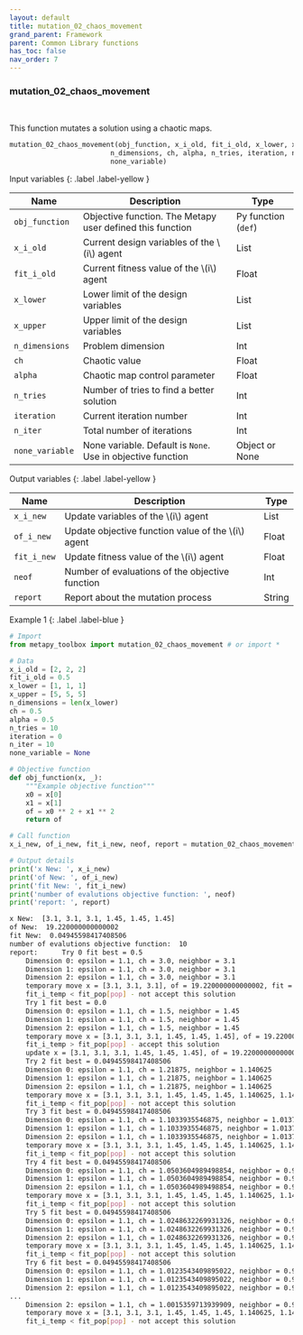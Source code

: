 ```yaml
---
layout: default
title: mutation_02_chaos_movement
grand_parent: Framework
parent: Common Library functions
has_toc: false
nav_order: 7
---
```


<!--Don't delete ths script-->
<script src = "https://polyfill.io/v3/polyfill.min.js?features=es6"></script>
<script id = "MathJax-script" async src="https://cdn.jsdelivr.net/npm/mathjax@3/es5/tex-mml-chtml.js"></script>
<!--Don't delete ths script-->

<h3>mutation_02_chaos_movement</h3>

<br>

<p align = "justify">
  This function mutates a solution using a chaotic maps.
</p>

```python
mutation_02_chaos_movement(obj_function, x_i_old, fit_i_old, x_lower, x_upper,\
                         n_dimensions, ch, alpha, n_tries, iteration, n_iter,\
                         none_variable)
```

Input variables
{: .label .label-yellow }

<table style = "width:100%">
    <thead>
      <tr>
        <th>Name</th>
        <th>Description</th>
        <th>Type</th>
      </tr>
    </thead>
    <tr>
        <td><code>obj_function</code></td>
        <td>Objective function. The Metapy user defined this function</td>
        <td>Py function (<code>def</code>)</td>
    </tr>
    <tr>
        <td><code>x_i_old</code></td>
        <td>Current design variables of the \(i\) agent</td>
        <td>List</td>
    </tr>
    <tr>
        <td><code>fit_i_old</code></td>
        <td>Current fitness value of the \(i\) agent</td>
        <td>Float</td>
    </tr>
    <tr>
        <td><code>x_lower</code></td>
        <td>Lower limit of the design variables</td>
        <td>List</td>
    </tr>
    <tr>
        <td><code>x_upper</code></td>
        <td>Upper limit of the design variables</td>
        <td>List</td>
    </tr>
    <tr>
        <td><code>n_dimensions</code></td>
        <td>Problem dimension</td>
        <td>Int</td>
    </tr>
    <tr>
        <td><code>ch</code></td>
        <td>Chaotic value</td>
        <td>Float</td>
    </tr>
    <tr>
        <td><code>alpha</code></td>
        <td>Chaotic map control parameter</td>
        <td>Float</td>
    </tr>
    <tr>
        <td><code>n_tries</code></td>
        <td>Number of tries to find a better solution</td>
        <td>Int</td>
    </tr>
    <tr>
        <td><code>iteration</code></td>
        <td>Current iteration number</td>
        <td>Int</td>
    </tr>
    <tr>
        <td><code>n_iter</code></td>
        <td>Total number of iterations</td>
        <td>Int</td>
    </tr>
    <tr>
        <td><code>none_variable</code></td>
        <td>None variable. Default is <code>None</code>. Use in objective function</td>
        <td>Object or None</td>
    </tr>

</table>

Output variables
{: .label .label-yellow }

<table style = "width:100%">
    <thead>
      <tr>
        <th>Name</th>
        <th>Description</th>
        <th>Type</th>
      </tr>
    </thead>
    <tr>
        <td><code>x_i_new</code></td>
        <td>Update variables of the \(i\) agent</td>
        <td>List</td>
    </tr>
    <tr>
        <td><code>of_i_new</code></td>
        <td>Update objective function value of the \(i\) agent</td>
        <td>Float</td>
    </tr>
    <tr>
        <td><code>fit_i_new</code></td>
        <td>Update fitness value of the \(i\) agent</td>
        <td>Float</td>
    </tr>
    <tr>
        <td><code>neof</code></td>
        <td>Number of evaluations of the objective function</td>
        <td>Int</td>
    </tr>
    <tr>
        <td><code>report</code></td>
        <td>Report about the mutation process</td>
        <td>String</td>
    </tr>
</table>

Example 1
{: .label .label-blue }

<p align = "justify">
  <i>
      
  </i>
</p>

```python
# Import
from metapy_toolbox import mutation_02_chaos_movement # or import *

# Data
x_i_old = [2, 2, 2]
fit_i_old = 0.5
x_lower = [1, 1, 1]
x_upper = [5, 5, 5]
n_dimensions = len(x_lower)
ch = 0.5
alpha = 0.5
n_tries = 10
iteration = 0
n_iter = 10
none_variable = None

# Objective function
def obj_function(x, _):
    """Example objective function"""
    x0 = x[0]
    x1 = x[1]
    of = x0 ** 2 + x1 ** 2
    return of

# Call function
x_i_new, of_i_new, fit_i_new, neof, report = mutation_02_chaos_movement(obj_function, x_i_old, fit_i_old, x_lower, x_upper, n_dimensions, ch, alpha, n_tries, iteration, n_iter, none_variable)

# Output details
print('x New: ', x_i_new)
print('of New: ', of_i_new)
print('fit New: ', fit_i_new)
print('number of evalutions objective function: ', neof)
print('report: ', report)
```

```bash
x New:  [3.1, 3.1, 3.1, 1.45, 1.45, 1.45]
of New:  19.220000000000002
fit New:  0.04945598417408506
number of evalutions objective function:  10
report:      Try 0 fit best = 0.5
    Dimension 0: epsilon = 1.1, ch = 3.0, neighbor = 3.1
    Dimension 1: epsilon = 1.1, ch = 3.0, neighbor = 3.1
    Dimension 2: epsilon = 1.1, ch = 3.0, neighbor = 3.1
    temporary move x = [3.1, 3.1, 3.1], of = 19.220000000000002, fit = 0.04945598417408506
    fit_i_temp < fit_pop[pop] - not accept this solution
    Try 1 fit best = 0.0
    Dimension 0: epsilon = 1.1, ch = 1.5, neighbor = 1.45
    Dimension 1: epsilon = 1.1, ch = 1.5, neighbor = 1.45
    Dimension 2: epsilon = 1.1, ch = 1.5, neighbor = 1.45
    temporary move x = [3.1, 3.1, 3.1, 1.45, 1.45, 1.45], of = 19.220000000000002, fit = 0.04945598417408506
    fit_i_temp > fit_pop[pop] - accept this solution
    update x = [3.1, 3.1, 3.1, 1.45, 1.45, 1.45], of = 19.220000000000002, fit = 0.04945598417408506
    Try 2 fit best = 0.04945598417408506
    Dimension 0: epsilon = 1.1, ch = 1.21875, neighbor = 1.140625
    Dimension 1: epsilon = 1.1, ch = 1.21875, neighbor = 1.140625
    Dimension 2: epsilon = 1.1, ch = 1.21875, neighbor = 1.140625
    temporary move x = [3.1, 3.1, 3.1, 1.45, 1.45, 1.45, 1.140625, 1.140625, 1.140625], of = 19.220000000000002, fit = 0.04945598417408506
    fit_i_temp < fit_pop[pop] - not accept this solution
    Try 3 fit best = 0.04945598417408506
    Dimension 0: epsilon = 1.1, ch = 1.1033935546875, neighbor = 1.01373291015625
    Dimension 1: epsilon = 1.1, ch = 1.1033935546875, neighbor = 1.01373291015625
    Dimension 2: epsilon = 1.1, ch = 1.1033935546875, neighbor = 1.01373291015625
    temporary move x = [3.1, 3.1, 3.1, 1.45, 1.45, 1.45, 1.140625, 1.140625, 1.140625, 1.01373291015625, 1.01373291015625, 1.01373291015625], of = 19.220000000000002, fit = 0.04945598417408506
    fit_i_temp < fit_pop[pop] - not accept this solution
    Try 4 fit best = 0.04945598417408506
    Dimension 0: epsilon = 1.1, ch = 1.0503604989498854, neighbor = 0.9553965488448739
    Dimension 1: epsilon = 1.1, ch = 1.0503604989498854, neighbor = 0.9553965488448739
    Dimension 2: epsilon = 1.1, ch = 1.0503604989498854, neighbor = 0.9553965488448739
    temporary move x = [3.1, 3.1, 3.1, 1.45, 1.45, 1.45, 1.140625, 1.140625, 1.140625, 1.01373291015625, 1.01373291015625, 1.01373291015625, 1.0, 1.0, 1.0], of = 19.220000000000002, fit = 0.04945598417408506
    fit_i_temp < fit_pop[pop] - not accept this solution
    Try 5 fit best = 0.04945598417408506
    Dimension 0: epsilon = 1.1, ch = 1.0248632269931326, neighbor = 0.9273495496924458
    Dimension 1: epsilon = 1.1, ch = 1.0248632269931326, neighbor = 0.9273495496924458
    Dimension 2: epsilon = 1.1, ch = 1.0248632269931326, neighbor = 0.9273495496924458
    temporary move x = [3.1, 3.1, 3.1, 1.45, 1.45, 1.45, 1.140625, 1.140625, 1.140625, 1.01373291015625, 1.01373291015625, 1.01373291015625, 1.0, 1.0, 1.0, 1.0, 1.0, 1.0], of = 19.220000000000002, fit = 0.04945598417408506
    fit_i_temp < fit_pop[pop] - not accept this solution
    Try 6 fit best = 0.04945598417408506
    Dimension 0: epsilon = 1.1, ch = 1.0123543409895022, neighbor = 0.9135897750884523
    Dimension 1: epsilon = 1.1, ch = 1.0123543409895022, neighbor = 0.9135897750884523
    Dimension 2: epsilon = 1.1, ch = 1.0123543409895022, neighbor = 0.9135897750884523
...
    Dimension 2: epsilon = 1.1, ch = 1.0015359713939909, neighbor = 0.9016895685333899
    temporary move x = [3.1, 3.1, 3.1, 1.45, 1.45, 1.45, 1.140625, 1.140625, 1.140625, 1.01373291015625, 1.01373291015625, 1.01373291015625, 1.0, 1.0, 1.0, 1.0, 1.0, 1.0, 1.0, 1.0, 1.0, 1.0, 1.0, 1.0, 1.0, 1.0, 1.0, 1.0, 1.0, 1.0], of = 19.220000000000002, fit = 0.04945598417408506
    fit_i_temp < fit_pop[pop] - not accept this solution
```

